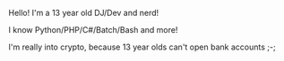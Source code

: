 Hello! I'm a 13 year old DJ/Dev and nerd!

I know Python/PHP/C#/Batch/Bash and more!

I'm really into crypto, because 13 year olds can't open bank accounts ;-;
